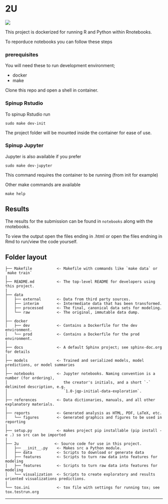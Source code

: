 2U
==============================

![](https://media.vanityfair.com/photos/5a332ad62d48cc419d393ee0/master/w_1600%2Cc_limit/kylo-rey-fight.gif)

This project is dockerized for running R and Python within Rnotebooks.

To reporduce notebooks you can follow these steps

### prerequisites

You will need these to run development environment;

- docker
- make

Clone this repo and open a shell in container.

### Spinup Rstudio

To spinup Rstudio run

```
sudo make dev-init
```

The project folder will be mounted inside the container for ease of use.

### Spinup Jupyter

Jupyter is also available if you prefer

```
sudo make dev-jupyter
```

This command requires the container to be running (from init for example)

Other make commands are available 

```
make help
```

## Results

The results for the submission can be found in `notebooks` along with the rnotebooks.

To view the output open the files ending in .html or open the files endning in Rmd to run/view the code yourself.

Folder layout
------------

    ├── Makefile           <- Makefile with commands like `make data` or `make train`
    |
    ├── README.md          <- The top-level README for developers using this project.
    |
    ├── data
    │   ├── external       <- Data from third party sources.
    │   ├── interim        <- Intermediate data that has been transformed.
    │   ├── processed      <- The final, canonical data sets for modeling.
    │   └── raw            <- The original, immutable data dump.
    │
    ├── docker
    │   ├── dev            <- Contains a Dockerfile for the dev environment.
    │   └── prod           <- Contains a Dockerfile for the prod environment.
    │
    ├── docs               <- A default Sphinx project; see sphinx-doc.org for details
    │
    ├── models             <- Trained and serialized models, model predictions, or model summaries
    │
    ├── notebooks          <- Jupyter notebooks. Naming convention is a number (for ordering),
    │                         the creator's initials, and a short `-` delimited description, e.g.
    │                         `1.0-jqp-initial-data-exploration`.
    │
    ├── references         <- Data dictionaries, manuals, and all other explanatory materials.
    │
    ├── reports            <- Generated analysis as HTML, PDF, LaTeX, etc.
    │   └── figures        <- Generated graphics and figures to be used in reporting
    │
    ├── setup.py           <- makes project pip installable (pip install -e .) so src can be imported
    |
    ├── 2u                <- Source code for use in this project.
    │   ├── __init__.py    <- Makes src a Python module.
    │   ├── data           <- Scripts to download or generate data
    │   ├── features       <- Scripts to turn raw data into features for modeling
    │   ├── features       <- Scripts to turn raw data into features for modeling    
    │   └── visualization  <- Scripts to create exploratory and results oriented visualizations predictions.
    |
    └── tox.ini            <- tox file with settings for running tox; see tox.testrun.org


--------
